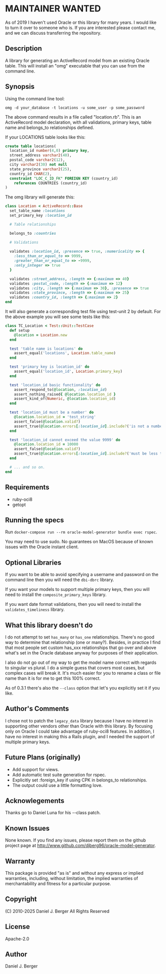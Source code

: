 # MAINTAINER WANTED

As of 2019 I haven't used Oracle or this library for many years. I would like
to turn it over to someone who is. If you are interested please contact me,
and we can discuss transferring the repository.

## Description
A library for generating an ActiveRecord model from an existing Oracle table.
This will install an "omg" executable that you can use from the command line.

## Synopsis
Using the command line tool:

`omg -d your_database -t locations -u some_user -p some_password`

The above command results in a file called "location.rb". This is an
ActiveRecord model declaration, with all validations, primary keys,
table name and belongs_to relationships defined.

If your LOCATIONS table looks like this:

```sql
create table locations(
  location_id number(4,0) primary key,
  street_address varchar2(40), 
  postal_code varchar2(12),
  city varchar2(30) not null
  state_province varchar2(25),
  country_id CHAR(2),
  constraint "LOC_C_ID_FK" FOREIGN KEY (country_id)
    references COUNTRIES (country_id)
)
```

The omg library will generate this:

```ruby
class Location < ActiveRecord::Base
  set_table_name :locations
  set_primary_key :location_id

  # Table relationships

  belongs_to :countries

  # Validations
  
  validates :location_id, :presence => true, :numericality => {
    :less_than_or_equal_to => 9999, 
    :greater_than_or_equal_to => -9999,
    :only_integer => true
  }

  validates :street_address, :length => {:maximum => 40}
  validates :postal_code, :length => {:maximum => 12}
  validates :city, :length => {:maximum => 30}, :presence => true
  validates :state_province, :length => {:maximum => 25}
  validates :country_id, :length => {:maximum => 2}
end
```

It will also generate a corresponding test file using test-unit 2 by default.
For the above example you will see some tests like this:

```ruby
class TC_Location < Test::Unit::TestCase
  def setup
    @location = Location.new
  end

  test 'table name is locations' do
    assert_equal('locations', Location.table_name)
  end

  test 'primary key is location_id' do
    assert_equal('location_id', Location.primary_key)
  end

  test 'location_id basic functionality' do
    assert_respond_to(@location, :location_id)
    assert_nothing_raised{ @location.location_id }
    assert_kind_of(Numeric, @location.location_id)
  end

  test 'location_id must be a number' do
    @location.location_id = 'test_string'
    assert_false(@location.valid?)
    assert_true(@location.errors[:location_id].include?('is not a number'))
  end

  test 'location_id cannot exceed the value 9999' do
    @location.location_id = 10000
    assert_false(@location.valid?)
    assert_true(@location.errors[:location_id].include?('must be less than or equal to 9999'))
  end

  # ... and so on.
end
```

## Requirements
* ruby-oci8
* getopt

## Running the specs
Run `docker-compose run --rm oracle-model-generator bundle exec rspec`.

You may need to use sudo. No guarantees on MacOS because of known issues
with the Oracle instant client.

## Optional Libraries
If you want to be able to avoid specifying a username and password on the
command line then you will need the `dbi-dbrc` library.

If you want your models to support multiple primary keys, then you will
need to install the `composite_primary_keys` library.

If you want date format validations, then you will need to install the
`validates_timeliness` library.

## What this library doesn't do
I do not attempt to set `has_many` or `has_one` relationships. There's no good
way to determine that relationship (one or many?). Besides, in practice I
find that most people set custom has_xxx relationships that go over and
above what's set in the Oracle database anyway for purposes of their
application.

I also do not go out of my way to get the model name correct with regards
to singular vs plural. I do a simple guess that covers most cases, but
complex cases will break it. It's much easier for you to rename a class or
file name than it is for me to get this 100% correct.

As of 0.3.1 there's also the `--class` option that let's you explicitly
set it if you like.

## Author's Comments
I chose not to patch the `legacy_data` library because I have no interest in
supporting other vendors other than Oracle with this library. By focusing only
on Oracle I could take advantage of ruby-oci8 features. In addition, I have no
interest in making this a Rails plugin, and I needed the support of multiple
primary keys.

## Future Plans (originally)
* Add support for views.
* Add automatic test suite generation for rspec.
* Explicitly set :foreign_key if using CPK in belongs_to relationships.
* The output could use a little formatting love.

## Acknowlegements
Thanks go to Daniel Luna for his --class patch.

## Known Issues
None known. If you find any issues, please report them on the github project
page at http://www.github.com/djberg96/oracle-model-generator.

## Warranty
This package is provided "as is" and without any express or
implied warranties, including, without limitation, the implied
warranties of merchantability and fitness for a particular purpose.

## Copyright
(C) 2010-2025 Daniel J. Berger
All Rights Reserved

## License
Apache-2.0

## Author
Daniel J. Berger
